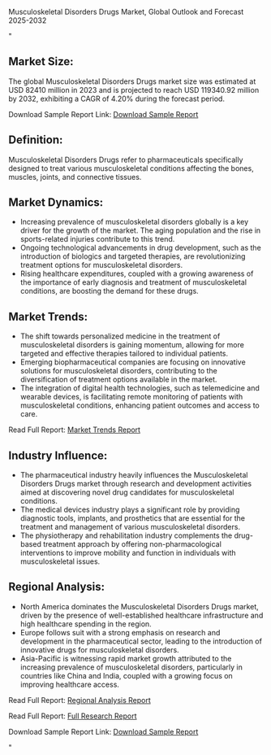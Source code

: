 Musculoskeletal Disorders Drugs Market, Global Outlook and Forecast 2025-2032

"<html>
<body>

<h2>Market Size:</h2>
<p>The global Musculoskeletal Disorders Drugs market size was estimated at USD 82410 million in 2023 and is projected to reach USD 119340.92 million by 2032, exhibiting a CAGR of 4.20% during the forecast period.</p>
<p>Download Sample Report Link: <a href='https://www.statsmarketresearch.com/download-free-sample/8028470/global-musculoskeletal-disorders-drugs-forecast-2025-2032-443'>Download Sample Report</a></p>

<h2>Definition:</h2>
<p>Musculoskeletal Disorders Drugs refer to pharmaceuticals specifically designed to treat various musculoskeletal conditions affecting the bones, muscles, joints, and connective tissues.</p>

<h2>Market Dynamics:</h2>
<ul>
  <li>Increasing prevalence of musculoskeletal disorders globally is a key driver for the growth of the market. The aging population and the rise in sports-related injuries contribute to this trend.</li>
  
  <li>Ongoing technological advancements in drug development, such as the introduction of biologics and targeted therapies, are revolutionizing treatment options for musculoskeletal disorders.</li>
  
  <li>Rising healthcare expenditures, coupled with a growing awareness of the importance of early diagnosis and treatment of musculoskeletal conditions, are boosting the demand for these drugs.</li>
</ul>

<h2>Market Trends:</h2>
<ul>
  <li>The shift towards personalized medicine in the treatment of musculoskeletal disorders is gaining momentum, allowing for more targeted and effective therapies tailored to individual patients.</li>
  
  <li>Emerging biopharmaceutical companies are focusing on innovative solutions for musculoskeletal disorders, contributing to the diversification of treatment options available in the market.</li>
  
  <li>The integration of digital health technologies, such as telemedicine and wearable devices, is facilitating remote monitoring of patients with musculoskeletal conditions, enhancing patient outcomes and access to care.</li>
</ul>
<p>Read Full Report: <a href='https://www.statsmarketresearch.com/global-musculoskeletal-disorders-drugs-forecast-2025-2032-443-8028470'>Market Trends Report</a></p>

<h2>Industry Influence:</h2>
<ul>
  <li>The pharmaceutical industry heavily influences the Musculoskeletal Disorders Drugs market through research and development activities aimed at discovering novel drug candidates for musculoskeletal conditions.</li>
  
  <li>The medical devices industry plays a significant role by providing diagnostic tools, implants, and prosthetics that are essential for the treatment and management of various musculoskeletal disorders.</li>
  
  <li>The physiotherapy and rehabilitation industry complements the drug-based treatment approach by offering non-pharmacological interventions to improve mobility and function in individuals with musculoskeletal issues.</li>
</ul>

<h2>Regional Analysis:</h2>
<ul>
  <li>North America dominates the Musculoskeletal Disorders Drugs market, driven by the presence of well-established healthcare infrastructure and high healthcare spending in the region.</li>
  
  <li>Europe follows suit with a strong emphasis on research and development in the pharmaceutical sector, leading to the introduction of innovative drugs for musculoskeletal disorders.</li>
  
<li>Asia-Pacific is witnessing rapid market growth attributed to the increasing prevalence of musculoskeletal disorders, particularly in countries like China and India, coupled with a growing focus on improving healthcare access.</li>
</ul>
<p>Read Full Report: <a href='https://www.statsmarketresearch.com/global-musculoskeletal-disorders-drugs-forecast-2025-2032-443-8028470'>Regional Analysis Report</a></p>

<p>Read Full Report: <a href='https://www.statsmarketresearch.com/global-musculoskeletal-disorders-drugs-forecast-2025-2032-443-8028470'>Full Research Report</a></p>
<p>Download Sample Report Link: <a href='https://www.statsmarketresearch.com/download-free-sample/8028470/global-musculoskeletal-disorders-drugs-forecast-2025-2032-443'>Download Sample Report</a></p>

</body>
</html>"
